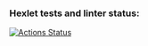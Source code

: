 ### Hexlet tests and linter status:
[![Actions Status](https://github.com/softslot/php-project-9/workflows/hexlet-check/badge.svg)](https://github.com/softslot/php-project-9/actions)